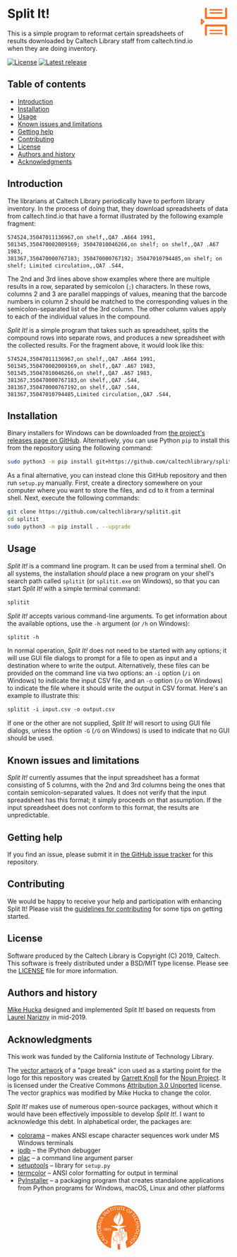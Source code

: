 Split It!<img width="14%" align="right" src=".graphics/splitit-icon.svg">
=========

This is a simple program to reformat certain spreadsheets of results downloaded by Caltech Library staff from caltech.tind.io when they are doing inventory.

[![License](https://img.shields.io/badge/License-BSD%203--Clause-blue.svg?style=flat-square)](https://choosealicense.com/licenses/bsd-3-clause)
[![Latest release](https://img.shields.io/badge/Latest_release-1.1.0-b44e88.svg?style=flat-square)](http://shields.io)


Table of contents
-----------------

* [Introduction](#introduction)
* [Installation](#installation)
* [Usage](#usage)
* [Known issues and limitations](#known-issues-and-limitations)
* [Getting help](#getting-help)
* [Contributing](#contributing)
* [License](#license)
* [Authors and history](#authors-and-history)
* [Acknowledgments](#authors-and-acknowledgments)


Introduction
------------

The librarians at Caltech Library periodically have to perform library inventory.  In the process of doing that, they download spreadsheets of data from caltech.tind.io that have a format illustrated by the following example fragment:

```
574524,35047011136967,on shelf,,QA7 .A664 1991,
501345,350470002009169; 35047010046266,on shelf; on shelf,,QA7 .A67 1983,
381367,350470000767183; 350470000767192; 35047010794485,on shelf; on shelf; Limited circulation,,QA7 .S44,
```

The 2nd and 3rd lines above show examples where there are multiple results in a row, separated by semicolon (`;`) characters.  In these rows, columns 2 and 3 are parallel mappings of values, meaning that the barcode numbers in column 2 should be matched to the corresponding values in the semicolon-separated list of the 3rd column.  The other column values apply to each of the individual values in the compound.

_Split It!_ is a simple program that takes such as spreadsheet, splits the compound rows into separate rows, and produces a new spreadsheet with the collected results.  For the fragment above, it would look like this:

```
574524,35047011136967,on shelf,,QA7 .A664 1991,
501345,350470002009169,on shelf,,QA7 .A67 1983,
501345,35047010046266,on shelf,,QA7 .A67 1983,
381367,350470000767183,on shelf,,QA7 .S44,
381367,350470000767192,on shelf,,QA7 .S44,
381367,35047010794485,Limited circulation,,QA7 .S44,
```

Installation
------------

Binary installers for Windows can be downloaded from [the project's releases page on GitHub](https://github.com/caltechlibrary/splitit/releases).  Alternatively, you can use Python `pip` to install this from the repository using the following command:
```sh
sudo python3 -m pip install git+https://github.com/caltechlibrary/splitit.git --upgrade
```

As a final alternative, you can instead clone this GitHub repository and then run `setup.py` manually.  First, create a directory somewhere on your computer where you want to store the files, and cd to it from a terminal shell.  Next, execute the following commands:
```sh
git clone https://github.com/caltechlibrary/splitit.git
cd splitit
sudo python3 -m pip install . --upgrade
```


Usage
-----

_Split It!_ is a command line program.  It can be used from a terminal shell.  On all systems, the installation _should_ place a new program on your shell's search path called `splitit` (or `splitit.exe` on Windows), so that you can start _Split It!_ with a simple terminal command:
```csh
splitit
```

_Split It!_ accepts various command-line arguments.  To get information about the available options, use the `-h` argument (or `/h` on Windows):
```csh
splitit -h
```

In normal operation, _Split It!_ does not need to be started with any options; it will use GUI file dialogs to prompt for a file to open as input and a destination where to write the output.  Alternatively, these files can be provided on the command line via two options: an `-i` option (`/i` on Windows) to indicate the input CSV file, and an `-o` option (`/o` on Windows) to indicate the file where it should write the output in CSV format.  Here's an example to illustrate this:
```csh
splitit -i input.csv -o output.csv
```

If one or the other are not supplied, _Split It!_ will resort to using GUI file dialogs, unless the option `-G` (`/G` on Windows) is used to indicate that no GUI should be used.


Known issues and limitations
----------------------------

_Split It!_ currently assumes that the input spreadsheet has a format consisting of 5 columns, with the 2nd and 3rd columns being the ones that contain semicolon-separated values.  It does not verify that the input spreadsheet has this format; it simply proceeds on that assumption.  If the input spreadsheet does not conform to this format, the results are unpredictable.


Getting help
------------

If you find an issue, please submit it in [the GitHub issue tracker](https://github.com/caltechlibrary/splitit/issues) for this repository.


Contributing
------------

We would be happy to receive your help and participation with enhancing Split It!  Please visit the [guidelines for contributing](CONTRIBUTING.md) for some tips on getting started.


License
-------

Software produced by the Caltech Library is Copyright (C) 2019, Caltech.  This software is freely distributed under a BSD/MIT type license.  Please see the [LICENSE](LICENSE) file for more information.


Authors and history
---------------------------

[Mike Hucka](https://github.com/mhucka) designed and implemented Split It! based on requests from [Laurel Narizny](https://github.com/lnarizny) in mid-2019.


Acknowledgments
---------------

This work was funded by the California Institute of Technology Library.

The [vector artwork](https://thenounproject.com/term/page-break/31219/) of a "page break" icon used as a starting point for the logo for this repository was created by [Garrett Knoll](https://thenounproject.com/g_a.k_/) for the [Noun Project](https://thenounproject.com).  It is licensed under the Creative Commons [Attribution 3.0 Unported](https://creativecommons.org/licenses/by/3.0/deed.en) license.  The vector graphics was modified by Mike Hucka to change the color. 

_Split It!_ makes use of numerous open-source packages, without which it would have been effectively impossible to develop _Split It!_.  I want to acknowledge this debt.  In alphabetical order, the packages are:

* [colorama](https://github.com/tartley/colorama) &ndash; makes ANSI escape character sequences work under MS Windows terminals
* [ipdb](https://github.com/gotcha/ipdb) &ndash; the IPython debugger
* [plac](http://micheles.github.io/plac/) &ndash; a command line argument parser
* [setuptools](https://github.com/pypa/setuptools) &ndash; library for `setup.py`
* [termcolor](https://pypi.org/project/termcolor/) &ndash; ANSI color formatting for output in terminal
* [PyInstaller](http://www.pyinstaller.org) &ndash; a packaging program that creates standalone applications from Python programs for Windows, macOS, Linux and other platforms


<div align="center">
  <br>
  <a href="https://www.caltech.edu">
    <img width="100" height="100" src=".graphics/caltech-round.svg">
  </a>
</div>
